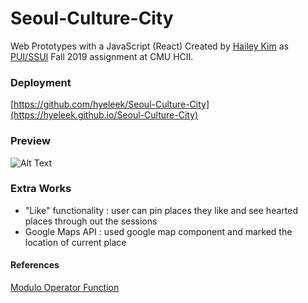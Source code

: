 # Seoul-Culture-City
Web Prototypes with a JavaScript (React)
Created by [Hailey Kim](http://hyeleekim.com) as [PUI/SSUI](https://hcii.cmu.edu/courses/programming-usable-interfaces) Fall 2019 assignment at CMU HCII.

### Deployment
[https://github.com/hyeleek/Seoul-Culture-City](https://hyeleek.github.io/Seoul-Culture-City)

### Preview
![Alt Text](https://media.giphy.com/media/RlwZ7eW6r1cPU7ZCR7/giphy.gif)

### Extra Works
- "Like" functionality : user can pin places they like and see hearted places through out the sessions
- Google Maps API : used google map component and marked the location of current place

#### References
[Modulo Operator Function](https://dev.to/maurobringolf/a-neat-trick-to-compute-modulo-of-negative-numbers-111e)
